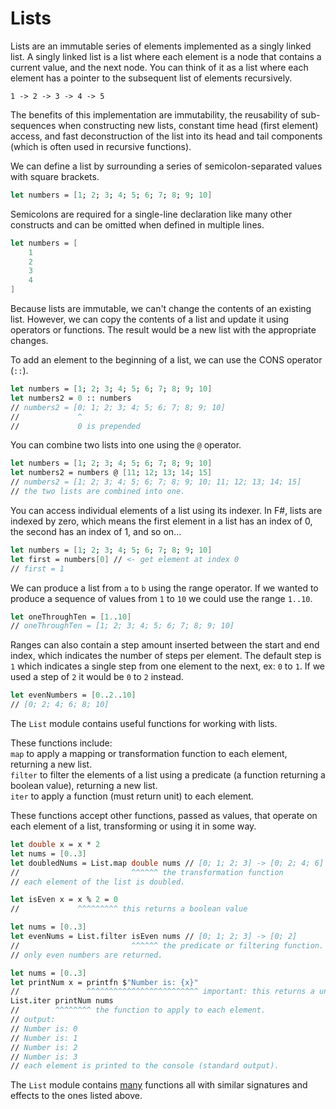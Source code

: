 # Lists

Lists are an immutable series of elements implemented as a singly linked list. A singly linked list is a list where each element is a node that contains a current value, and the next node. You can think of it as a list where each element has a pointer to the subsequent list of elements recursively.

```
1 -> 2 -> 3 -> 4 -> 5
```

The benefits of this implementation are immutability, the reusability of sub-sequences when constructing new lists, constant time head (first element) access, and fast deconstruction of the list into its head and tail components (which is often used in recursive functions).

We can define a list by surrounding a series of semicolon-separated values with square brackets.

```fsharp
let numbers = [1; 2; 3; 4; 5; 6; 7; 8; 9; 10]
```

Semicolons are required for a single-line declaration like many other constructs and can be omitted when defined in multiple lines.

```fsharp
let numbers = [
    1
    2
    3
    4
]
```

Because lists are immutable, we can't change the contents of an existing list.
However, we can copy the contents of a list and update it using operators or functions. The result would be a new list with the appropriate changes.

To add an element to the beginning of a list, we can use the CONS operator (`::`).

```fsharp
let numbers = [1; 2; 3; 4; 5; 6; 7; 8; 9; 10]
let numbers2 = 0 :: numbers
// numbers2 = [0; 1; 2; 3; 4; 5; 6; 7; 8; 9; 10]
//             ^
//             0 is prepended
```

You can combine two lists into one using the `@` operator.

```fsharp
let numbers = [1; 2; 3; 4; 5; 6; 7; 8; 9; 10]
let numbers2 = numbers @ [11; 12; 13; 14; 15]
// numbers2 = [1; 2; 3; 4; 5; 6; 7; 8; 9; 10; 11; 12; 13; 14; 15]
// the two lists are combined into one.
```

You can access individual elements of a list using its indexer. In F#, lists are indexed by zero, which means the first element in a list has an index of 0, the second has an index of 1, and so on...

```fsharp
let numbers = [1; 2; 3; 4; 5; 6; 7; 8; 9; 10]
let first = numbers[0] // <- get element at index 0
// first = 1
```

We can produce a list from `a` to `b` using the range operator. If we wanted to produce a sequence of values from `1` to `10` we could use the range `1..10`.

```fsharp
let oneThroughTen = [1..10]
// oneThroughTen = [1; 2; 3; 4; 5; 6; 7; 8; 9; 10]
```

Ranges can also contain a step amount inserted between the start and end index,
which indicates the number of steps per element. The default step is `1` which indicates a single step from one element to the next, ex: `0` to `1`. If we used a step of `2` it would be `0` to `2` instead.

```fsharp
let evenNumbers = [0..2..10]
// [0; 2; 4; 6; 8; 10]
```

The `List` module contains useful functions for working with lists.

These functions include:  
`map` to apply a mapping or transformation function to each element, returning a new list.  
`filter` to filter the elements of a list using a predicate (a function returning a boolean value), returning a new list.  
`iter` to apply a function (must return unit) to each element.

These functions accept other functions, passed as values, that operate on each element of a list, transforming or using it in some way.

```fsharp
let double x = x * 2
let nums = [0..3]
let doubledNums = List.map double nums // [0; 1; 2; 3] -> [0; 2; 4; 6]
//                         ^^^^^^ the transformation function
// each element of the list is doubled.

let isEven x = x % 2 = 0 
//             ^^^^^^^^^ this returns a boolean value

let nums = [0..3]
let evenNums = List.filter isEven nums // [0; 1; 2; 3] -> [0; 2]
//                         ^^^^^^ the predicate or filtering function.
// only even numbers are returned.

let nums = [0..3]
let printNum x = printfn $"Number is: {x}"
//               ^^^^^^^^^^^^^^^^^^^^^^^^^ important: this returns a unit value
List.iter printNum nums
//        ^^^^^^^^ the function to apply to each element.
// output:
// Number is: 0
// Number is: 1
// Number is: 2
// Number is: 3
// each element is printed to the console (standard output).
```

The `List` module contains [many](https://fsharp.github.io/fsharp-core-docs/reference/fsharp-collections-listmodule.html) functions all with similar signatures and effects to the ones listed above.